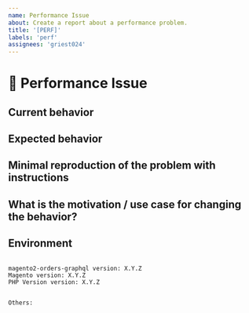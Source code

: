 ```yaml
---
name: Performance Issue
about: Create a report about a performance problem.
title: '[PERF]'
labels: 'perf'
assignees: 'griest024'
---
```


<!--
PLEASE HELP US PROCESS GITHUB ISSUES FASTER BY PROVIDING THE FOLLOWING INFORMATION.

ISSUES MISSING IMPORTANT INFORMATION MAY BE CLOSED WITHOUT INVESTIGATION.
-->

# :turtle: Performance Issue

## Current behavior
<!-- Describe how the issue manifests. -->


## Expected behavior
<!-- Describe what the expected behavior is. -->


## Minimal reproduction of the problem with instructions
<!-- Please provide the *STEPS TO REPRODUCE* and if possible a *MINIMAL DEMO* of the problem -->


## What is the motivation / use case for changing the behavior?
<!-- Describe the motivation or the concrete use case. -->


## Environment

<pre><code>
magento2-orders-graphql version: X.Y.Z
Magento version: X.Y.Z 
PHP Version version: X.Y.Z 
<!-- Check whether this is still an issue in the most recent magento2-orders-graphql version -->

Others:
<!-- Anything else relevant?  Operating system version, IDE, package manager, HTTP server, ... -->
</code></pre>